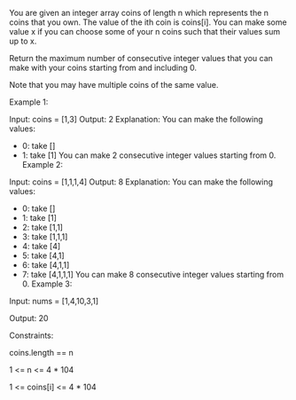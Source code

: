 You are given an integer array coins of length n which represents the n coins that you own. The value of the ith coin is coins[i]. You can make some value x if you can choose some of your n coins such that their values sum up to x.

Return the maximum number of consecutive integer values that you can make with your coins starting from and including 0.

Note that you may have multiple coins of the same value.



Example 1:

Input: coins = [1,3]
Output: 2
Explanation: You can make the following values:
- 0: take []
- 1: take [1]
  You can make 2 consecutive integer values starting from 0.
  Example 2:

Input: coins = [1,1,1,4]
Output: 8
Explanation: You can make the following values:
- 0: take []
- 1: take [1]
- 2: take [1,1]
- 3: take [1,1,1]
- 4: take [4]
- 5: take [4,1]
- 6: take [4,1,1]
- 7: take [4,1,1,1]
  You can make 8 consecutive integer values starting from 0.
  Example 3:

Input: nums = [1,4,10,3,1]

Output: 20


Constraints:

coins.length == n

1 <= n <= 4 * 104

1 <= coins[i] <= 4 * 104